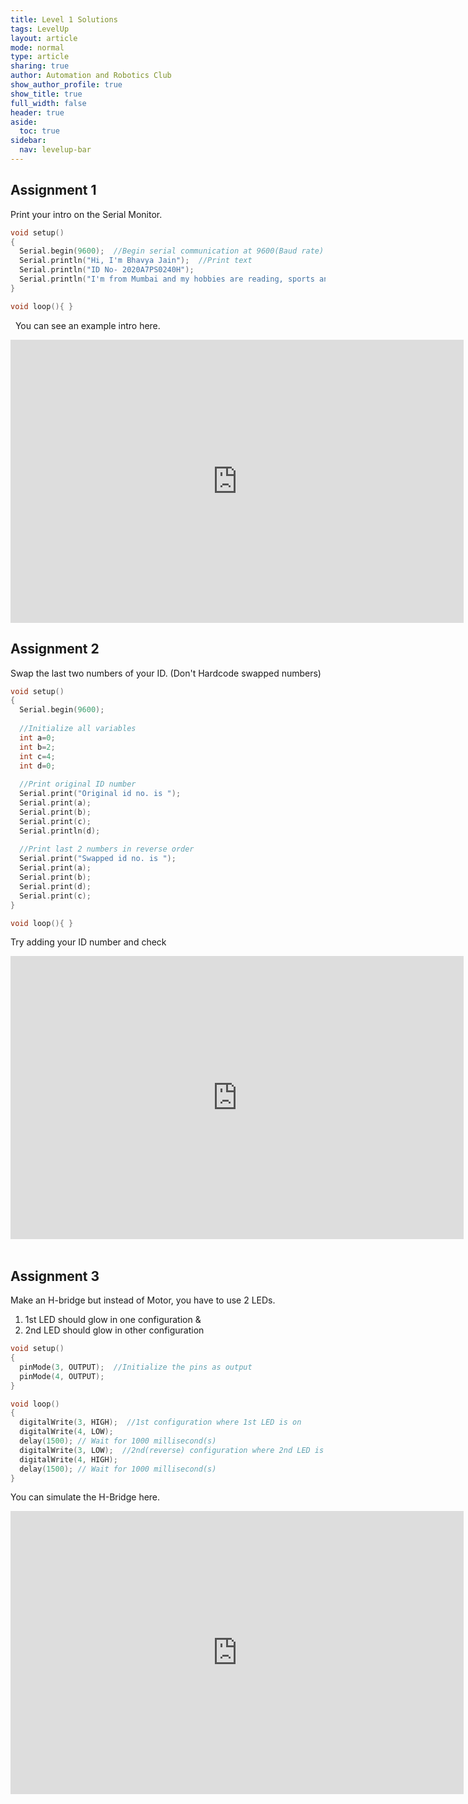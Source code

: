 ```yaml
---
title: Level 1 Solutions
tags: LevelUp
layout: article
mode: normal
type: article
sharing: true
author: Automation and Robotics Club
show_author_profile: true
show_title: true
full_width: false
header: true
aside:
  toc: true
sidebar:
  nav: levelup-bar	
---
```

<style>
  img {
  border-radius: 8px;
}
</style>


## Assignment 1
Print your intro on the Serial Monitor.

```c++
void setup()
{
  Serial.begin(9600);  //Begin serial communication at 9600(Baud rate)
  Serial.println("Hi, I'm Bhavya Jain");  //Print text
  Serial.println("ID No- 2020A7PS0240H");
  Serial.println("I'm from Mumbai and my hobbies are reading, sports and robotics!");
}

void loop(){ }
```
&nbsp;
You can see an example intro here.
<iframe width="725" height="453" src="https://www.tinkercad.com/embed/934slOtJktl?editbtn=1" frameborder="0" marginwidth="0" marginheight="0" scrolling="no"></iframe>

## Assignment 2
Swap the last two numbers of your ID. (Don't Hardcode swapped numbers)

```c++
void setup()
{
  Serial.begin(9600);
  
  //Initialize all variables
  int a=0;
  int b=2;
  int c=4;
  int d=0;
  
  //Print original ID number
  Serial.print("Original id no. is ");
  Serial.print(a);
  Serial.print(b);
  Serial.print(c);
  Serial.println(d);
  
  //Print last 2 numbers in reverse order
  Serial.print("Swapped id no. is ");
  Serial.print(a);
  Serial.print(b);
  Serial.print(d);
  Serial.print(c);
}

void loop(){ }
```
Try adding your ID number and check
<iframe width="725" height="453" src="https://www.tinkercad.com/embed/3c6N2RavxKF?editbtn=1" frameborder="0" marginwidth="0" marginheight="0" scrolling="no"></iframe>
&nbsp;

## Assignment 3
Make an H-bridge but instead of Motor, you have to use 2 LEDs.
1. 1st LED should glow in one configuration &
2. 2nd LED should glow in other configuration

```c++
void setup()
{
  pinMode(3, OUTPUT);  //Initialize the pins as output
  pinMode(4, OUTPUT);
}

void loop()
{
  digitalWrite(3, HIGH);  //1st configuration where 1st LED is on
  digitalWrite(4, LOW);
  delay(1500); // Wait for 1000 millisecond(s)
  digitalWrite(3, LOW);  //2nd(reverse) configuration where 2nd LED is on
  digitalWrite(4, HIGH);
  delay(1500); // Wait for 1000 millisecond(s)
}
```

You can simulate the H-Bridge here.
<iframe width="725" height="453" src="https://www.tinkercad.com/embed/leIRj7SxGa9?editbtn=1" frameborder="0" marginwidth="0" marginheight="0" scrolling="no"></iframe>

